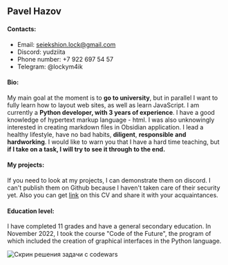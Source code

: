 ## **Pavel Hazov**
#### Contacts:
  - Email: seiekshion.lock@gmail.com
  - Discord: yudziita
  - Phone number: +7 922 697 54 57
  - Telegram: @lockym4ik
#### Bio:
My main goal at the moment is to **go to university**, but in parallel I want to fully learn how to layout web sites, as well as learn JavaScript. 
I am currently a **Python developer, with 3 years of experience**. I have a good knowledge of hypertext markup language - html. I was also unknowingly interested in creating markdown files in Obsidian application. I lead a healthy lifestyle, have no bad habits, **diligent**, **responsible** **and hardworking**. I would like to warn you that I have a hard time teaching, but **if I take on a task, I will try to see it through to the end.**

#### My projects:
If you need to look at my projects, I can demonstrate them on discord. I can't publish them on Github because I haven't taken care of their security yet.
Also you can get [link](https://seiekshion.github.io/rsschool-cv/) on this CV and share it with your acquaintances.

#### Education level:
I have completed 11 grades and have a general secondary education. In November 2022, I took the course "Code of the Future", the program of which included the creation of graphical interfaces in the Python language.

![Скрин решения задачи с codewars](https://i.imgur.com/JqI9bpA.png?1)

  
